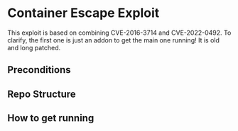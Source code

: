# Container Escape Exploit
This exploit is based on combining CVE-2016-3714 and CVE-2022-0492. To clarify, the first one is just an addon to get the main one running! It is old and long patched.

## Preconditions

## Repo Structure

## How to get running

